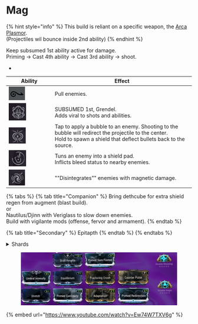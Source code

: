 # Mag

{% hint style="info" %}
This build is reliant on a specific weapon, the [Arca Plasmor](https://app.gitbook.com/s/mVZYg4ro0zpRehSXa4NR/tennet-arca-plasmor).\
(Projectiles wil bounce inside 2nd ability)
{% endhint %}

Keep subsumed 1st ability active for damage.\
Priming -> Cast 4th ability -> Cast 3rd ability -> shoot.

*

<table><thead><tr><th width="111">Ability</th><th>Effect</th></tr></thead><tbody><tr><td><img src=".gitbook/assets/image (6).png" alt="" data-size="original"></td><td>Pull enemies.</td></tr><tr><td><img src=".gitbook/assets/image (7).png" alt="" data-size="original"></td><td>SUBSUMED 1st, Grendel. <br>Adds viral to shots and abilities.</td></tr><tr><td><img src=".gitbook/assets/image (8).png" alt="" data-size="original"></td><td>Tap to apply a bubble to an enemy. Shooting to the bubble will redirect the projectile to the center.<br>Hold to spawn a shield that deflect bullets back to the source.</td></tr><tr><td><img src=".gitbook/assets/image (9).png" alt="" data-size="original"></td><td>Tuns an enemy into a shield pad.<br>Inflicts bleed status to nearby enemies.</td></tr><tr><td><img src=".gitbook/assets/image (10).png" alt="" data-size="original"></td><td>""Disintegrates"" enemies with magnetic damage.</td></tr></tbody></table>



{% tabs %}
{% tab title="Companion" %}
Bring dethcube for extra shield regen from augment (blast build).\
or\
Nautilus/Djinn with Veriglass to slow down enemies.\
Build with vigilante mods (offense, fervor and armament).
{% endtab %}

{% tab title="Secondary" %}
Epitapth
{% endtab %}
{% endtabs %}

<details>

<summary>Shards</summary>

![](<.gitbook/assets/image (4).png>)![](<.gitbook/assets/image (1) (1).png>)![](<.gitbook/assets/image (2) (1).png>)![](<.gitbook/assets/image (3) (1).png>)![](<.gitbook/assets/image (4) (1).png>)

</details>

<figure><img src=".gitbook/assets/image (5).png" alt=""><figcaption></figcaption></figure>

{% embed url="https://www.youtube.com/watch?v=Ew74W7TXV6g" %}
